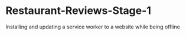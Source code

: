 # Restaurant-Reviews-Stage-1
Installing and updating a service worker to a website while being offline 
